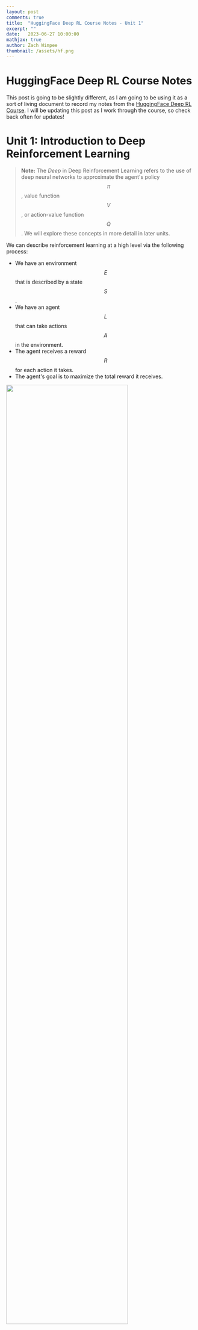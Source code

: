 ```yaml
---
layout: post
comments: true
title:  "HuggingFace Deep RL Course Notes - Unit 1"
excerpt: ""
date:   2023-06-27 10:00:00
mathjax: true
author: Zach Wimpee
thumbnail: /assets/hf.png
---
```


# HuggingFace Deep RL Course Notes
This post is going to be slightly different, as I am going to be using it as a sort of living document to record my notes from the [HuggingFace Deep RL Course](https://huggingface.co/course/chapter1). I will be updating this post as I work through the course, so check back often for updates!

# Unit 1: Introduction to Deep Reinforcement Learning

> **Note:** The *Deep* in Deep Reinforcement Learning refers to the use of deep neural networks to approximate the agent's policy $$ \pi$$ , value function $$ V$$ , or action-value function $$ Q$$ . We will explore these concepts in more detail in later units.

We can describe reinforcement learning at a high level via the following process:
- We have an environment $$ E$$ that is described by a state$$ S$$ .
- We have an agent $$ L$$ that can take actions $$ A$$ in the environment.
- The agent receives a reward $$ R$$ for each action it takes.
- The agent's goal is to maximize the total reward it receives.

<div class="imgcap_noborder">
<img src="/assets/rl-process.jpg" width="80%">
</div>


More formally, we can say that an agent first receives an observation $$ s_0$$  from the environment. The agent then takes an action $$ a_0$$  based on the observation $$ s_0$$ . The environment then transitions to a new state $$ s_1$$ and returns a reward $$ r_1$$ to the agent. This process repeats until the agent reaches a terminal state.

We can further formalize this even further with the following definitions:

## Definitions
#
### Environment
An environment $$ E$$  is a function that maps states to rewards:

$$ 
E: S \rightarrow R
$$ 

and is described by a state$$ s_t$$ at time$$ t$$ :

$$ 
s_t \in S
$$ 

That is, given some state$$ s_t$$ , the environment$$ E$$ will return a reward$$ r_t$$ . The environment also transitions to a new state$$ s_{t+1}$$ . This reward and observations about the new state are then provided to the agent,$$ L$$ .

### Agent
An agent$$ L$$ is an entity that exists within and interacts with the environment$$ E$$ . Roughly speaking, the agent$$ L$$ is the entity that is trying to solve the RL problem. The agent$$ L$$ is described by a policy$$ \pi$$ and takes actions$$ a_t$$ in the environment$$ E$$ . 

More formally, the agent is described by a policy$$ \pi$$ that maps states to actions:

$$ 
L: S \rightarrow A
$$ 

That is, given some observation about the current state$$ s_t$$ , the agent$$ L$$ will return an action$$ a_t$$ . This choice is determined by the agent's policy$$ \pi$$ .


### Policy
A policy$$ \pi$$ is a function that maps states to actions:

$$ 
\pi: S \rightarrow A
$$ 

That is, given some observation about the current state$$ s_t$$ , the policy$$ \pi$$ will return an action$$ a_t$$ . This choice is determined by the agent's policy$$ \pi$$ .

<div class="imgcap_noborder">
<img src="/assets/policy.jpg" width="500">
</div>

### Reward
A reward$$ r_t$$ is a scalar value that the agent receives after taking an action$$ a_t$$ :

$$ 
r_t \in R
$$ 

That is, given some action$$ a_t$$ , the agent$$ L$$ will receive a reward$$ r_t$$ from the environment$$ E$$ .

### Return
The return$$ R_t$$ is the sum of the rewards that the agent receives after taking an action$$ a_t$$ :
$$ 
R_t = r_t + r_{t+1} + r_{t+2} + \cdots
$$ 

That is, given some action$$ a_t$$ , the agent$$ L$$ will receive a reward$$ r_t$$ from the environment$$ E$$ . The agent will then take another action$$ a_{t+1}$$ and receive a reward$$ r_{t+1}$$ from the environment$$ E$$ . This process repeats until the agent reaches a terminal state. The return at a given time$$ R_t$$ is the sum of all of these rewards up to that point.

### Discounted Return
The discounted return $$ G_t$$  is the sum of the rewards that the agent receives after taking an action $$ a_t$$ , but with each reward discounted by a factor $$ \gamma$$ :

$$ 
G_t = r_t + \gamma r_{t+1} + \gamma^2 r_{t+2} + \cdots
$$ 

That is, given some action$$ a_t$$ , the agent$$ L$$ will receive a reward$$ r_t$$ from the environment$$ E$$ . The agent will then take another action$$ a_{t+1}$$ and receive a reward$$ r_{t+1}$$ from the environment$$ E$$ . This process repeats until the agent reaches a terminal state. The return at a given time$$ R_t$$ is the sum of all of these rewards up to that point, but with each reward discounted by a factor$$ \gamma$$ . This ensures that the more highly probable, early rewards are weighted more heavily than the less probable, later rewards, with respect to the final total return.

This idea is a little bit tricky, so we can take a look at the following figure to get a better intuition for why this needs to be done:

<div class="imgcap_noborder">
<img src="/assets/rewards_3.jpg" width="80%">
</div>

In this figure, we see that our agent (the mouse) has an advesary (the cat). The cat is intially positioned in the top left corner of the grid, and the mouse is positioned in the bottom middle tile. The mouse's goal is to maximize the amount of cheese it can eat over a given interval before one of the following two events occur:

- The mouse eats all of the cheese
- The cat eats the mouse

The cheese positioned closer to the mouse will need to be weighted higher than the cheese further away, because otherwise our policy might end up causing our agent to get eaten by the cat. This is because the agent will be more likely to get eaten by the cat than it is to eat the cheese further away. This is why we need to discount the rewards that are further away from the agent.

## RL-Problem: Finding the Optimal Policy
We can now describe the RL problem as finding the optimal policy$$ \pi^*$$ that maximizes the return$$ R_t$$ :

$$ 
\pi^* = \underset{\pi}{\text{argmax}} \sum_{t=0}^{\infty} R_t
$$ 

There are two main approaches to solving this problem:
- Value-based methods
- Policy-based methods

<div class="imgcap_noborder">
<img src="/assets/two-approaches.jpg" width="80%">
</div>

### Value-Based Methods
Value-based methods attempt to find the optimal policy$$ \pi^*$$ by finding the optimal value function$$ V^*$$ :

$$ 
V^* = \underset{\pi}{\text{argmax}} \sum_{t=0}^{\infty} R_t
$$ 

We will explore value-based methods in more detail in the next chapter.

### Policy-Based Methods
Policy-based methods attempt to find the optimal policy$$ \pi^*$$ directly:

$$ 
\pi^* = \underset{\pi}{\text{argmax}} \sum_{t=0}^{\infty} R_t
$$ 

We will explore policy-based methods in more detail in later chapters, but for now we can say that policy-based methods are typically more sample efficient than value-based methods, and have become increasingly popular in recent years given the advancements in deep learning algorithms and capabilities empowered by powerful GPUs.


## Summary
Returning back to what we introduced at the beginning of this unit, we can describe reinforcement learning as the following process:
- We have an environment$$ E$$ that is described by a state$$ S$$ .
- We have an agent$$ L$$ that can take actions$$ A$$ in the environment.
- The agent receives a reward$$ R$$ for each action it takes, along with an observation about the new state.

We can state the goal of the agent as maximizing the total reward it receives.

That is, the agent's goal is to maximize the return$$ R_t$$ :

$$ 
R_t = r_t + r_{t+1} + r_{t+2} + \cdots
$$ 

Therefore *our* goal will be to find the optimal polciy$$ \pi^*$$ that maximizes the return$$ R_t$$ :

$$ 
\pi^* = \underset{\pi}{\text{argmax}} \sum_{t=0}^{\infty} R_t
$$ 

We can solve this problem using either value-based methods or policy-based methods.

In the next unit, we will explore value-based methods in more detail through the use of Q-Learning, a popular value-based method for solving RL problems.

#### References
- [HuggingFace Deep RL Course](https://huggingface.co/course/chapter1)